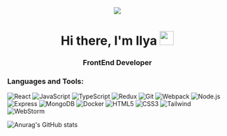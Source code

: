 <div id="header" align="center">
  <img src="https://miro.medium.com/1*JTVWHBtzlA9P6iKMxCF2yQ.png"/>
</div>


<h1 align="center">Hi there, I'm Ilya
<img src="https://github.com/blackcater/blackcater/raw/main/images/Hi.gif" height="32"/></h1>
<h3 align="center"> FrontEnd Developer</h3>

<h3>Languages and Tools:</h3>

![React](https://img.shields.io/badge/-React-F0F0F0?style=for-the-badge&logo=React&logoColor=007ACC)
![JavaScript](https://img.shields.io/badge/-JavaScript-F0F0F0?style=for-the-badge&logo=JavaScript&logoColor=000000)
![TypeScript](https://img.shields.io/badge/-TypeScript-F0F0F0?style=for-the-badge&logo=TypeScript&logoColor=000000)
![Redux](https://img.shields.io/badge/-Redux-F0F0F0?style=for-the-badge&logo=Redux&logoColor=764ABC)
![Git](https://img.shields.io/badge/-Git-F0F0F0?style=for-the-badge&logo=Git&logoColor=f54d27)
![Webpack](https://img.shields.io/badge/-Webpack-F0F0F0?style=for-the-badge&logo=Webpack&logoColor=000000)
![Node.js](https://img.shields.io/badge/-Node.js-F0F0F0?style=for-the-badge&logo=Node.js&logoColor=339933)
![Express](https://img.shields.io/badge/-Express-F0F0F0?style=for-the-badge&logo=Express&logoColor=000000)
![MongoDB](https://img.shields.io/badge/-MongoDB-F0F0F0?style=for-the-badge&logo=MongoDB&logoColor=4EA94B)
![Docker](https://img.shields.io/badge/-Docker-F0F0F0?style=for-the-badge&logo=Docker&logoColor=2496ED)
![HTML5](https://img.shields.io/badge/-HTML5-F0F0F0?style=for-the-badge&logo=HTML5&logoColor=e96228)
![CSS3](https://img.shields.io/badge/-CSS3-F0F0F0?style=for-the-badge&logo=CSS3&logoColor=1155cc)
![Tailwind](https://img.shields.io/badge/-Tailwind-F0F0F0?style=for-the-badge&logo=TailwindCSS&logoColor=000000)
![WebStorm](https://img.shields.io/badge/-WebStorm-F0F0F0?style=for-the-badge&logo=WebStorm&logoColor=2496ED)





![Anurag's GitHub stats](https://github-readme-stats.vercel.app/api?username=IlyaLelkov&show_icons=true&theme=transparent)


